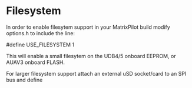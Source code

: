 # Filesystem

In order to enable filesytem support in your MatrixPilot build modify options.h to include the line:

#define USE\_FILESYSTEM 1

This will enable a small filesytem on the UDB4/5 onboard EEPROM, or AUAV3 onboard FLASH.

For larger filesystem support attach an external uSD socket/card to an SPI bus and define